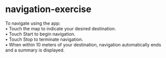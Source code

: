 # navigation-exercise

To navigate using the app:  
• Touch the map to indicate your desired destination.  
• Touch Start to begin navigation.  
• Touch Stop to terminate navigation.  
• When within 10 meters of your destination, navigation automatically ends and a summary is displayed.  
